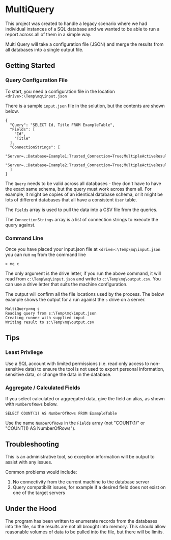 # MultiQuery

This project was created to handle a legacy scenario where we had individual instances of a SQL database and we wanted 
to be able to run a report across all of them in a simple way.

Multi Query will take a configuration file (JSON) and merge the results from all databases into a single output file.

## Getting Started

### Query Configuration File

To start, you need a configuration file in the location `<drive>:\Temp\mq\input.json`

There is a sample `input.json` file in the solution, but the contents are shown below.

    {
      "Query": "SELECT Id, Title FROM ExampleTable",
      "Fields": [
        "Id",
        "Title"
      ],
      "ConnectionStrings": [
        "Server=.;Database=Example1;Trusted_Connection=True;MultipleActiveResultSets=true",
        "Server=.;Database=Example2;Trusted_Connection=True;MultipleActiveResultSets=true"
      ]
    }

The `Query` needs to be valid across all databases - they don't have to have the exact same schema, but the query must 
work across them all. For example, it might be copies of an identical database schema, or it might be lots of different 
databases that all have a consistent `User` table.

The `Fields` array is used to pull the data into a CSV file from the queries.

The `ConnectionStrings` array is a list of connection strings to execute the query against.

### Command Line

Once you have placed your input.json file at `<drive>:\Temp\mq\input.json` you can run `mq` from the command line

    > mq c

The only argument is the drive letter, if you run the above command, it will read from `c:\Temp\mq\input.json` and write 
to `c:\Temp\mq\output.csv`. You can use a drive letter that suits the machine configuration.

The output will confirm all the file locations used by the process. The below example shows the output for a run against 
the `s` drive on a server.

    MultiQuery>mq s
    Reading query from s:\Temp\mq\input.json
    Creating runner with supplied input
    Writing result to s:\Temp\mq\output.csv

## Tips

### Least Privilege

Use a SQL account with limited permissions (i.e. read only access to non-sensitive data) to ensure the tool is not used to 
export personal information, sensitive data, or change the data in the database.

### Aggregate / Calculated Fields

If you select calculated or aggregated data, give the field an alias, as shown with `NumberOfRows` below.

    SELECT COUNT(1) AS NumberOfRows FROM ExampleTable

Use the name `NumberOfRows` in the `Fields` array (not "COUNT(1)" or "COUNT(1) AS NumberOfRows").

## Troubleshooting

This is an administrative tool, so exception information will be output to assist with any issues.

Common problems would include:

1. No connectivity from the current machine to the database server
2. Query compatibilit issues, for example if a desired field does not exist on one of the target servers

## Under the Hood

The program has been written to enumerate records from the databases into the file, so the results are not all brought into memory.
This should allow reasonable volumes of data to be pulled into the file, but there will be limits.
